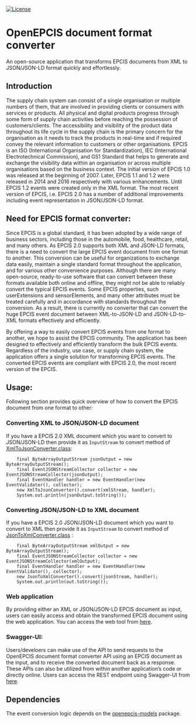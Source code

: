 [![License](https://img.shields.io/badge/License-Apache_2.0-blue.svg)](https://opensource.org/licenses/Apache-2.0)

# OpenEPCIS document format converter

An open-source application that transforms EPCIS documents from XML to JSON/JSON-LD format quickly and effortlessly.

## Introduction

The supply chain system can consist of a single organisation or multiple numbers of them, that are involved in providing clients or consumers with services or products. All physical and digital products progress through some form of supply chain activities before reaching the possession of customers/clients. The accessibility and visibility of the product data throughout its life cycle in the supply chain is the primary concern for the organisation as it needs to track the products in real-time and if required convey the relevant information to customers or other organisations. EPCIS is an ISO (International Organisation for Standardization), IEC (International Electrotechnical Commission), and GS1 Standard that helps to generate and exchange the visibility data within an organisation or across multiple organisations based on the business context. The initial version of EPCIS 1.0 was released at the beginning of 2007. Later, EPCIS 1.1 and 1.2 were released in 2014 and 2016 respectively with various enhancements. Until EPCIS 1.2 events were created only in the XML format. The most recent version of EPCIS, i.e. EPCIS 2.0 has a number of additional improvements including event representation in JSON/JSON-LD format.


## Need for EPCIS format converter:
Since EPCIS is a global standard, it has been adopted by a wide range of business sectors, including those in the automobile, food, healthcare, retail, and many others. As EPCIS 2.0 supports both XML and JSON-LD formats, there is a need to convert the large EPCIS event document from one format to another. This conversion can be useful for organizations to exchange data easily, maintain a single standard format throughout the application, and for various other convenience purposes. Although there are many open-source, ready-to-use software that can convert between these formats available both online and offline, they might not be able to reliably convert the typical EPCIS events. Some EPCIS properties, such userExtensions and sensorElements, and many other attributes must be treated carefully and in accordance with standards throughout the conversion. As a result, there is currently no converter that can convert the huge EPCIS event document between XML-to-JSON-LD and JSON-LD-to-XML formats effectively and efficiently.

By offering a way to easily convert EPCIS events from one format to another, we hope to assist the EPCIS community. The application has been designed to effectively and efficiently transform the bulk EPCIS events. Regardless of the industry, use case, or supply chain system, the application offers a single solution for transforming EPCIS events. The converted EPCIS events are compliant with EPCIS 2.0, the most recent version of the EPCIS.

## Usage:

Following section provides quick overview of how to convert the EPCIS document from one format to other:

### Converting XML to JSON/JSON-LD document

If you have a EPCIS 2.0 XML document which you want to convert to JSON/JSON-LD then provide it as `InputStream` to convert method of [XmlToJsonConverter.class](/src/main/java/io/openepcis/epc/formatconverter/XmlToJsonConverter.java):
```
    final ByteArrayOutputStream jsonOutput = new ByteArrayOutputStream();
    final EventJSONStreamCollector collector = new EventJSONStreamCollector(jsonOutput);
    final EventHandler handler = new EventHandler(new EventValidator(), collector);
    new XmlToJsonConverter().convert(xmlStream, handler);
    System.out.println(jsonOutput.toString());
```

### Converting JSON/JSON-LD to XML document

If you have a EPCIS 2.0 JSON/JSON-LD document which you want to convert to XML then provide it as `InputStream` to convert method of [JsonToXmlConverter.class](/src/main/java/io/openepcis/epc/formatconverter/JsonToXmlConverter.java) :
```
    final ByteArrayOutputStream xmlOutput = new ByteArrayOutputStream();
    final EventJSONStreamCollector collector = new EventJSONStreamCollector(xmlOutput);
    final EventHandler handler = new EventHandler(new EventValidator(), collector);
    new JsonToXmlConverter().convert(jsonStream, handler);
    System.out.println(out.toString());
```

### Web application

By providing either an XML or JSON/JSON-LD EPCIS document as input, users can easily access and obtain the transformed EPCIS document using the web application. You can access the web tool from [here](https://tools.openepcis.io/openepcis-ui/Documentconverter).

### Swagger-UI:
Users/develoers can make use of the API to send requests to the OpenEPCIS document format converter API using an EPCIS document as the input, and to receive the converted document back as a response. These APIs can also be utilized from within another application’s code or directly online. Users can access the REST endpoint using Swagger-UI from [here](https://tools.openepcis.io/q/swagger-ui/#/Document%20Converter%20Resource).

## Dependencies

The event conversion logic depends on the [openepcis-models](https://github.com/openepcis/openepcis-models/tree/main/epcis) package.